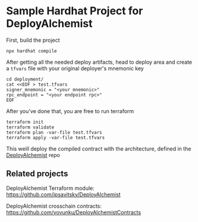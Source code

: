 # Sample Hardhat Project for DeployAlchemist

First, build the project

``` shell
npx hardhat compile
```

After getting all the needed deploy artifacts, head to deploy area and create a `tfvars` file with your original deployer's mnemonic key

``` shell
cd deployment/
cat <<EOF > test.tfvars
signer_mnemonic = "<your mnemonic>"
rpc_endpoint = "<your endpoint rpc>"
EOF
```

After you've done that, you are free to run terraform

``` shell
terraform init
terraform validate
terraform plan -var-file test.tfvars
terraform apply -var-file test.tfvars
```

This weill deploy the compiled contract with the architecture, defined in the [DeployAlchemist](https://github.com/ipsavitsky/DeployAlchemist) repo

## Related projects

DeployAlchemist Terraform module: https://github.com/ipsavitsky/DeployAlchemist


DeployAlchemist crosschain contracts: https://github.com/vovunku/DeployAlchemistContracts


